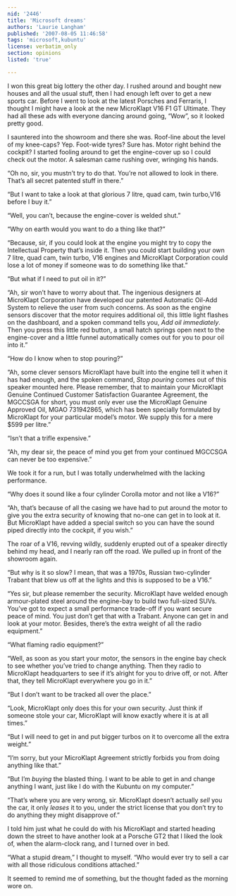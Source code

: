 ```yaml
---
nid: '2446'
title: 'Microsoft dreams'
authors: 'Laurie Langham'
published: '2007-08-05 11:46:58'
tags: 'microsoft,kubuntu'
license: verbatim_only
section: opinions
listed: 'true'

---
```

I won this great big lottery the other day. I rushed around and bought new houses and all the usual stuff, then I had enough left over to get a new sports car. Before I went to look at the latest Porsches and Ferraris, I thought I might have a look at the new MicroKlapt V16 F1 GT Ultimate.  They had all these ads with everyone dancing around going, “Wow”, so it looked pretty good.

I sauntered into the showroom and there she was.  Roof-line about the level of my knee-caps? Yep. Foot-wide tyres? Sure has. Motor right behind the cockpit? I started fooling around to get the engine-cover up so I could check out the motor. A salesman came rushing over, wringing his hands.

“Oh no, sir, you mustn’t try to do that. You’re not allowed to look in there. That’s all secret patented stuff in there.”

“But I want to take a look at that glorious 7 litre, quad cam, twin turbo,V16 before I buy it.”

“Well, you can’t, because the engine-cover is welded shut.”

“Why on earth would you want to do a thing like that?”

“Because, sir, if you could look at the engine you might try to copy the Intellectual Property that’s inside it. Then you could start building your own 7 litre, quad cam, twin turbo, V16 engines and MicroKlapt Corporation could lose a lot of money if someone was to do something like that.”

“But what if I need to put oil in it?”

“Ah, sir won’t have to worry about that. The ingenious designers at MicroKlapt Corporation have developed our patented Automatic Oil-Add System to relieve the user from such concerns. As soon as the engine sensors discover that the motor requires additional oil, this little light flashes on the dashboard, and a spoken command tells you, _Add oil immediately_. Then you press this little red button, a small hatch springs open next to the engine-cover and a little funnel automatically comes out for you to pour oil into it.”

“How do I know when to stop pouring?”

“Ah, some clever sensors MicroKlapt have built into the engine tell it when it has had enough, and the spoken command, _Stop pouring_ comes out of this speaker mounted here. Please remember, that to maintain your MicroKlapt Genuine Continued Customer Satisfaction Guarantee Agreement, the MGCCSGA for short, you must only ever use the MicroKlapt Genuine Approved Oil, MGAO 731942865, which has been specially formulated by MicroKlapt for your particular model’s motor. We supply this for a mere $599 per litre.”

“Isn’t that a trifle expensive.”

“Ah, my dear sir, the peace of mind you get from your continued MGCCSGA can never be too expensive.”

We took it for a run, but I was totally underwhelmed with the lacking performance.

“Why does it sound like a four cylinder Corolla motor and not like a V16?”

“Ah, that’s because of all the casing we have had to put around the motor to give you the extra security of knowing that no-one can get in to look at it. But MicroKlapt have added a special switch so you can have the sound piped directly into the cockpit, if you wish.”

The roar of a V16, revving wildly, suddenly erupted out of a speaker directly behind my head, and I nearly ran off the road. We pulled up in front of the showroom again.

“But why is it so slow? I mean, that was a 1970s, Russian two-cylinder Trabant that blew us off at the lights and this is supposed to be a V16.”

“Yes sir, but please remember the security. MicroKlapt have welded enough armour-plated steel around the engine-bay to build two full-sized SUVs. You’ve got to expect a small performance trade-off if you want secure peace of mind. You just don’t get that with a Trabant. Anyone can get in and look at your motor. Besides, there’s the extra weight of all the radio equipment.”

“What flaming radio equipment?”

“Well, as soon as you start your motor, the sensors in the engine bay check to see whether you’ve tried to change anything. Then they radio to MicroKlapt headquarters to see if it’s alright for you to drive off, or not. After that, they tell MicroKlapt everywhere you go in it.”

“But I don’t want to be tracked all over the place.”

“Look, MicroKlapt only does this for your own security. Just think if someone stole your car, MicroKlapt will know exactly where it is at all times.”

“But I will need to get in and put bigger turbos on it to overcome all the extra weight.”

“I’m sorry, but your MicroKlapt Agreement strictly forbids you from doing anything like that.”

“But I’m _buying_ the blasted thing. I want to be able to get in and change anything I want, just like I do with the Kubuntu on my computer.”

“That’s where you are very wrong, sir. MicroKlapt doesn’t actually _sell_ you the car, it only _leases_ it to you, under the strict license that you don’t try to do anything they might disapprove of.”

I told him just what he could do with his MicroKlapt and started heading down the street to have another look at a Porsche GT2 that I liked the look of, when the alarm-clock rang, and I turned over in bed.

“What a stupid dream,” I thought to myself. “Who would ever try to sell a car with all those ridiculous conditions attached.”

It seemed to remind me of something, but the thought faded as the morning wore on.

